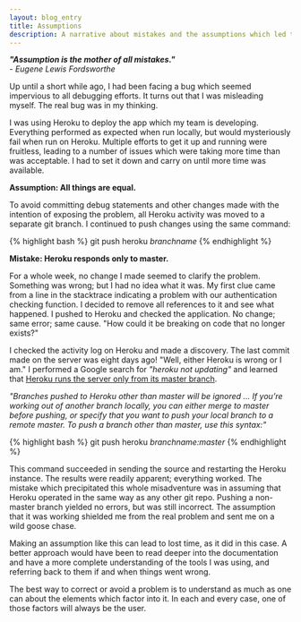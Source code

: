```yaml
---
layout: blog_entry
title: Assumptions
description: A narrative about mistakes and the assumptions which led to them
---
```

***"Assumption is the mother of all mistakes."*** 
<br> - *Eugene Lewis Fordsworthe*

Up until a short while ago, I had been facing a bug which seemed impervious to all debugging efforts. It turns out that I was misleading myself. The real bug was in my thinking.

I was using Heroku to deploy the app which my team is developing. Everything performed as expected when run locally, but would mysteriously fail when run on Heroku. Multiple efforts to get it up and running were fruitless, leading to a number of issues which were taking more time than was acceptable. I had to set it down and carry on until more time was available.

**Assumption: All things are equal.**

To avoid committing debug statements and other changes made with the intention of exposing the problem, all Heroku activity was moved to a separate git branch. I continued to push changes using the same command:

{% highlight bash %}
git push heroku *branchname*
{% endhighlight %}

**Mistake: Heroku responds only to master.**

For a whole week, no change I made seemed to clarify the problem. Something was wrong; but I had no idea what it was. My first clue came from a line in the stacktrace indicating a problem with our authentication checking function. I decided to remove all references to it and see what happened. I pushed to Heroku and checked the application. No change; same error; same cause. "How could it be breaking on code that no longer exists?"

I checked the activity log on Heroku and made a discovery. The last commit made on the server was eight days ago! "Well, either Heroku is wrong or I am." I performed a Google search for *"heroku not updating"* and learned that [Heroku runs the server only from its master branch](https://devcenter.heroku.com/articles/git#deploying_code).

*"Branches pushed to Heroku other than master will be ignored ... If you’re working out of another branch locally, you can either merge to master before pushing, or specify that you want to push your local branch to a remote master. To push a branch other than master, use this syntax:"*

{% highlight bash %}
git push heroku *branchname:master*
{% endhighlight %}

This command succeeded in sending the source and restarting the Heroku instance. The results were readily apparent; everything worked. The mistake which precipitated this whole misadventure was in assuming that Heroku operated in the same way as any other git repo. Pushing a non-master branch yielded no errors, but was still incorrect. The assumption that it was working shielded me from the real problem and sent me on a wild goose chase.

Making an assumption like this can lead to lost time, as it did in this case. A better approach would have been to read deeper into the documentation and have a more complete understanding of the tools I was using, and referring back to them if and when things went wrong.

The best way to correct or avoid a problem is to understand as much as one can about the elements which factor into it. In each and every case, one of those factors will always be the user.
